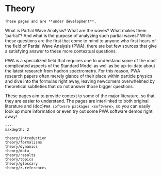 # Theory

```{warning}
These pages and are **under development**.
```

What is Partial Wave Analysis? What are the waves? What makes them 'partial'?
And what is the purpose of analyzing such partial waves? While these questions
are the first that come to mind to anyone who first hears of the field of
Partial Wave Analysis (PWA), there are but few sources that give a satisfying
answer to these more contextual questions.

PWA is a specialized field that requires one to understand some of the most
complicated aspects of the Standard Model as well as be up-to-date about the
latest research from hadron spectrometry. For this reason, PWA research papers
often merely glance of their place within particle physics and dive into the
formulas right away, leaving newcomers overwhelmed by theoretical subtleties
that do not answer those bigger questions.

These pages aim to provide context to some of the major literature, so that
they are easier to understand. The pages are interlinked to both original
literature and {doc}`PWA software packages <software>`, so you can easily look
up more information or even try out some PWA software demos right away!

```{toctree}
---
maxdepth: 2
---
theory/introduction
theory/formalisms
theory/dynamics
theory/data
theory/results
theory/topics
theory/glossary
theory/z.references
```
